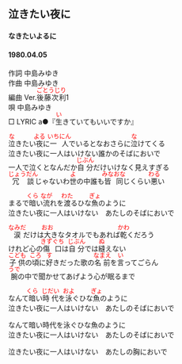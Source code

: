 <style type="text/css">
	ruby{
	    ruby-position: over;
	}
	ruby > rt{font-size: 12px;color:red;}
	p{font:16px;font-size: '楷体'}
</style>
## 泣きたい夜に
#### なきたいよるに
#### 1980.04.05


作詞      中島みゆき  
作曲      中島みゆき  
編曲 </rb><rp>(</rp><rt>Ver.</rt><rp>)</rp></ruby><ruby><rb>後藤次利</rb><rp>(</rp><rt>ごとうじり</rt><rp>)</rp></ruby></rb><rp>(</rp><rt>1</rt><rp>)</rp></ruby>  
唄         中島みゆき  
□ LYRIC </rb><rp>(</rp><rt>a</rt><rp>)</rp></ruby>●『<ruby><rb>生</rb><rp>(</rp><rt>い</rt><rp>)</rp></ruby>きていてもいいですか』   

<ruby><rb>泣</rb><rp>(</rp><rt>な</rt><rp>)</rp></ruby>きたい<ruby><rb>夜</rb><rp>(</rp><rt>よる</rt><rp>)</rp></ruby>に<ruby><rb>一人</rb><rp>(</rp><rt>いちにん</rt><rp>)</rp></ruby>でいるとなおさらに<ruby><rb>泣</rb><rp>(</rp><rt>な</rt><rp>)</rp></ruby>けてくる  
泣きたい夜に一人はいけない誰かのそばにおいで  
一人で泣くとなんだか<ruby><rb>自分</rb><rp>(</rp><rt>じぶん</rt><rp>)</rp></ruby>だけいけなく見えすぎる  
<ruby><rb>冗談</rb><rp>(</rp><rt>じょうだん</rt><rp>)</rp></ruby>じゃないわ<ruby><rb>世</rb><rp>(</rp><rt>よ</rt><rp>)</rp></ruby>の中誰も<ruby><rb>皆同</rb><rp>(</rp><rt>みなおな</rt><rp>)</rp></ruby>じくらい<ruby><rb>悪</rb><rp>(</rp><rt>わる</rt><rp>)</rp></ruby>い  
  
まるで<ruby><rb>暗</rb><rp>(</rp><rt>くら</rt><rp>)</rp></ruby>い<ruby><rb>流</rb><rp>(</rp><rt>なが</rt><rp>)</rp></ruby>れを<ruby><rb>渡</rb><rp>(</rp><rt>わた</rt><rp>)</rp></ruby>るひな<ruby><rb>魚</rb><rp>(</rp><rt>ぎょ</rt><rp>)</rp></ruby>のように  
泣きたい夜に一人はいけない　あたしのそばにおいで  
  
  
<ruby><rb>涙</rb><rp>(</rp><rt>なみだ</rt><rp>)</rp></ruby>だけは<ruby><rb>大</rb><rp>(</rp><rt>おお</rt><rp>)</rp></ruby>きなタオルでもあれば<ruby><rb>乾</rb><rp>(</rp><rt>かわ</rt><rp>)</rp></ruby>くだろう  
けれど心の<ruby><rb>傷口</rb><rp>(</rp><rt>きずぐち</rt><rp>)</rp></ruby>は<ruby><rb>自分</rb><rp>(</rp><rt>じぶん</rt><rp>)</rp></ruby>では<ruby><rb>縫</rb><rp>(</rp><rt>ぬ</rt><rp>)</rp></ruby>えない  
<ruby><rb>子供</rb><rp>(</rp><rt>こども</rt><rp>)</rp></ruby>の<ruby><rb>頃</rb><rp>(</rp><rt>ころ</rt><rp>)</rp></ruby>に<ruby><rb>好</rb><rp>(</rp><rt>す</rt><rp>)</rp></ruby>きだった歌の<ruby><rb>名前</rb><rp>(</rp><rt>なまえ</rt><rp>)</rp></ruby>を<ruby><rb>言</rb><rp>(</rp><rt>い</rt><rp>)</rp></ruby>ってごらん  
<ruby><rb>腕</rb><rp>(</rp><rt>うで</rt><rp>)</rp></ruby>の中で聞かせてあげよう心が眠るまで  
  
なんて<ruby><rb>暗</rb><rp>(</rp><rt>くら</rt><rp>)</rp></ruby>い<ruby><rb>時代</rb><rp>(</rp><rt>じだい</rt><rp>)</rp></ruby>を<ruby><rb>泳</rb><rp>(</rp><rt>およ</rt><rp>)</rp></ruby>ぐひな<ruby><rb>魚</rb><rp>(</rp><rt>ぎょ</rt><rp>)</rp></ruby>のように  
泣きたい夜に一人はいけない　あたしのそばにおいで  
  
なんて暗い時代を泳ぐひな魚のように  
泣きたい夜に一人はいけない　あたしのそばにおいで  
  
泣きたい夜に一人はいけない　あたしの胸においで  